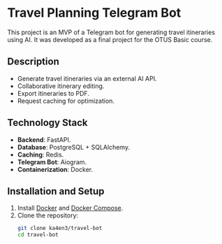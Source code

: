 # Travel Planning Telegram Bot

This project is an MVP of a Telegram bot for generating travel itineraries using AI. It was developed as a final project for the OTUS Basic course.

## Description
- Generate travel itineraries via an external AI API.
- Collaborative itinerary editing.
- Export itineraries to PDF.
- Request caching for optimization.

## Technology Stack
- **Backend**: FastAPI.
- **Database**: PostgreSQL + SQLAlchemy.
- **Caching**: Redis.
- **Telegram Bot**: Aiogram.
- **Containerization**: Docker.

## Installation and Setup
1. Install [Docker](https://www.docker.com/get-started) and [Docker Compose](https://docs.docker.com/compose/install/).
2. Clone the repository:
   ```bash
   git clone ka4en3/travel-bot
   cd travel-bot